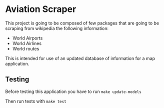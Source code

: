 # Aviation Scraper
 
This project is going to be composed of few packages that are
going to be scraping from wikipedia the following information:

- World Airports
- World Airlines
- World routes

This is intended for use of an updated database of information for a map application.

## Testing

Before testing this application you have to run `make update-models`

Then run tests with `make test`